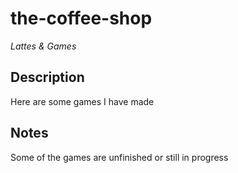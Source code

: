 # the-coffee-shop

*Lattes & Games*

## Description

Here are some games I have made

## Notes

Some of the games are unfinished or still in progress
